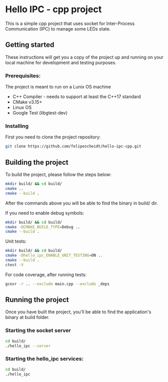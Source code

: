 # Hello IPC - cpp project

This is a simple cpp project that uses socket for Inter-Process Communication (IPC) to manage some LEDs state.

## Getting started

These instructions will get you a copy of the project up and running on your local machine for development and testing purposes.

### Prerequisites:

The project is meant to run on a Lunix OS machine

- C++ Compiler - needs to support at least the C++17 standard
- CMake v3.15+
- Linux OS
- Google Test (libgtest-dev)

### Installing

First you need to clone the project repository:

```bash
git clone https://github.com/felipescheidt/hello-ipc-cpp.git
```

## Building the project

To build the project, please follow the steps below:

```bash
mkdir build/ && cd build/
cmake ..
cmake --build .
```
After the commands above you will be able to find the binary in build/ dir.

If you need to enable debug symbols:
```bash
mkdir build/ && cd build/
cmake -DCMAKE_BUILD_TYPE=Debug ..
cmake --build .
```

Unit tests:
```bash
mkdir build/ && cd build/
cmake -Dhello_ipc_ENABLE_UNIT_TESTING=ON ..
cmake --build .
ctest -V
```

For code coverage, after running tests:
```bash
gcovr -r .. --exclude main.cpp --exclude _deps
```

## Running the project

Once you have built the project, you'll be able to find the application's binary at build folder.

### Starting the socket server

```bash
cd build/
./hello_ipc --server
```

### Starting the hello_ipc services:
```bash
cd build/
./hello_ipc
```
